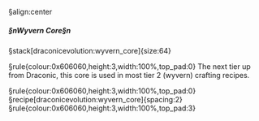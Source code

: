 §align:center
##### §nWyvern Core§n

§stack[draconicevolution:wyvern_core]{size:64}

§rule{colour:0x606060,height:3,width:100%,top_pad:0}
The next tier up from Draconic, this core is used in most tier 2 (wyvern) crafting recipes.

§rule{colour:0x606060,height:3,width:100%,top_pad:0}
§recipe[draconicevolution:wyvern_core]{spacing:2}
§rule{colour:0x606060,height:3,width:100%,top_pad:3}